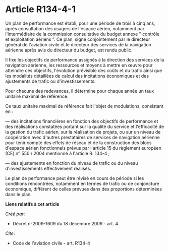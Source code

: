 # Article R134-4-1

Un plan de performance est établi, pour une période de trois à cinq ans, après consultation des usagers de l'espace aérien,
notamment par l'intermédiaire de la commission consultative du budget annexe " contrôle et exploitation aériens ”. Ce plan,
signé conjointement par le directeur général de l'aviation civile et le directeur des services de la navigation aérienne
après avis du directeur du budget, est rendu public. 

Il fixe les objectifs de performance assignés à la direction des services de la navigation aérienne, les ressources et moyens
à mettre en œuvre pour atteindre ces objectifs, l'évolution prévisible des coûts et du trafic ainsi que les modalités
détaillées de calcul des incitations économiques et des ajustements de trafic ou d'investissements. 

Pour chacune des redevances, il détermine pour chaque année un taux unitaire maximal de référence. 

Ce taux unitaire maximal de référence fait l'objet de modulations, consistant en : 

― des incitations financières en fonction des objectifs de performance et des réalisations constatées portant sur la qualité
du service et l'efficacité de la gestion du trafic aérien, sur la réalisation de projets, ou sur un niveau de coopération
avec d'autres prestataires de services de navigation aérienne pour tenir compte des effets de réseau et de la construction
des blocs d'espace aérien fonctionnels prévus par l'article 15 du règlement européen (CE) n° 550 / 2004 mentionné à l'article
R. 134-4 ; 

― des ajustements en fonction du niveau de trafic ou du niveau d'investissements effectivement réalisés. 

Le plan de performance peut être révisé en cours de période si les conditions rencontrées, notamment en termes de trafic ou
de conjoncture économique, diffèrent de celles prévues dans des proportions déterminées dans le plan.

**Liens relatifs à cet article**

_Créé par_:

  - Décret n°2009-1609 du 18 décembre 2009 - art. 4

_Cite_:

  - Code de l'aviation civile - art. R134-4
